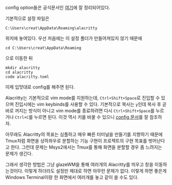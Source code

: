 config option들은 공식문서인 [여기](https://alacritty.org/config-alacritty.html)에 잘 정리되어있다. 

기본적으로 설정 파일은 
```
C:\Users\creat\AppData\Roaming\alacritty
```
위치에 놓여있다. 우선 처음에는 이 설정 폴더가 만들어져있지 않기 때문에
```
cd C:\Users\creat\AppData\Roaming
```
으로 이동한 뒤 
```
mkdir alacritty
cd alacritty
code alacritty.toml
```

이제 입맛대로 config를 해주면 된다.

Alacritty는 기본적으로 vim mode를 지원하는데, `Ctrl+Shift+Space`로 진입할 수 있으며 진입시에는 vim keybinds를 사용할 수 있다.
기본적으로 복사는 `y`인데 복사 후 곧바로 꺼지는 방식이 아니고 vim mode를 종료하려면 다시 `Ctrl+Shift+Space`를 누르거나 `Ctrl+C`를 누르면 된다.
이것 역시 키를 바꿀 수 있으니 [config 문서](https://alacritty.org/config-alacritty.html)를 잘 참조하자.

아무래도 Alacritty의 목표는 심플하고 매우 빠른 터미널을 만들기를 지향하기 때문에 Tmux처럼 화면을 상하좌우로 분할하는 기능 구현이 프로젝트의 구현 목표를 벗어난다고 한다.
그런데 문제는 Msys2에서는 Tmux를 통해 화면을 분할할 경우 좀 느려지는 문제가 생긴다.

그래서 생각한 방법은 그냥 glazeWM을 통해 여러개의 Alacritty를 띄우고 창을 이동하는것이다. 이렇게 하더라도 설정만 제대로 하면 아무런 문제가 없다.
이렇게 하면 좋은게 Windows Terminal이랑 한 화면에서 여러개를 놓고 같이 쓸 수도 있다.